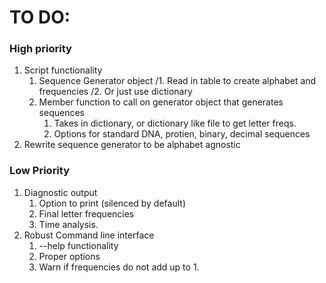 # TO DO:
### High priority
1. Script functionality
   1. Sequence Generator object
      /1. Read in table to create alphabet and frequencies
      /2. Or just use dictionary
   2. Member function to call on generator object that generates sequences
      1. Takes in dictionary, or dictionary like file to get letter freqs.
      2. Options for standard DNA, protien, binary, decimal sequences
2. Rewrite sequence generator to be alphabet agnostic

### Low Priority
1. Diagnostic output
   1. Option to print (silenced by default)
   2. Final letter frequencies
   3. Time analysis.
2. Robust Command line interface
   1. --help functionality
   2. Proper options
   3. Warn if frequencies do not add up to 1.